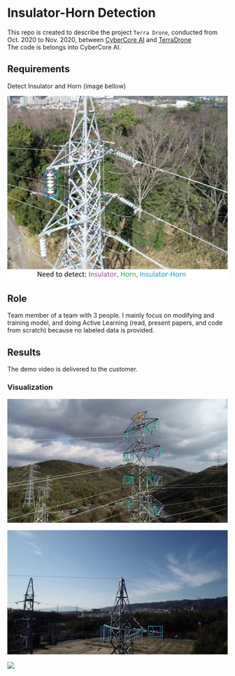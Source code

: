 # Insulator-Horn Detection

This repo is created to describe the project `Terra Drone`, conducted from Oct. 2020 to Nov. 2020, between [CyberCore AI](https://cybercore.co.jp/) and [TerraDrone](https://www.terra-drone.net/global/) <br/>
The code is belongs into CyberCore AI.
## Requirements <br/>
Detect Insulator and Horn (image bellow) <br/>
<p float="left">
  <img src="imgs/requirement.jpg" width="800" /> 
</p>

## Role
Team member of a team with 3 people. I mainly focus on modifying and training model, and doing Active Learning (read, present papers, and code from scratch) because no labeled data is provided.
## Results
The demo video is delivered to the customer.
### Visualization
<p float="left">
  <img src="imgs/result_1.jpg" width="800" />
</p>
<p float="left">
  <img src="imgs/result_2.jpg" width="800" />
</p>
<p float="left">
  <img src="imgs/result_3.jpg" width="800" />
</p>
